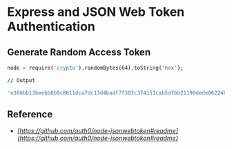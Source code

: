 # Express and JSON Web Token Authentication

## Generate Random Access Token

```bash
node > require('crypto').randomBytes(64).toString('hex');

// Output

'e366bb13beebb0b9c8611dca7dc13d4badf7f303c374151cab5dfbb21196dede06224b3a210fdbd6f9392ac906b0f0662ff3480ea62c6374078928af177db161'
```

## Reference

- _[https://github.com/auth0/node-jsonwebtoken#readme](https://github.com/auth0/node-jsonwebtoken#readme)_

